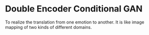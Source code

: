 # Double Encoder Conditional GAN

To realize the translation from one emotion to another. It is like image mapping of two kinds of different domains.

